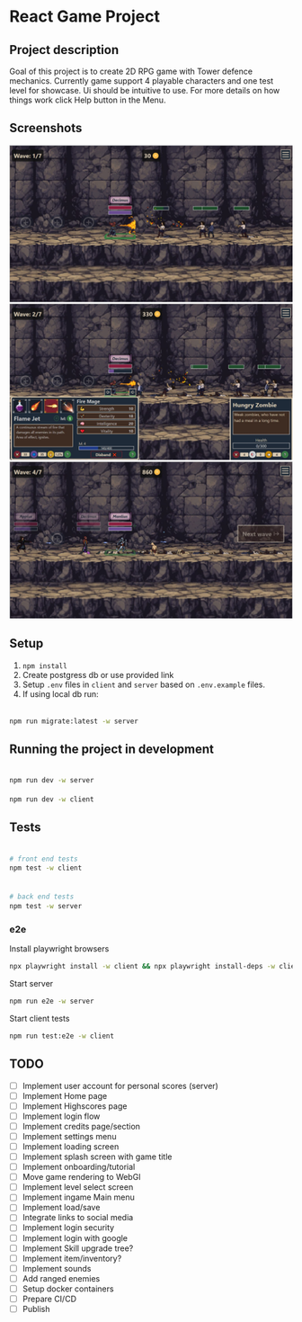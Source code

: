 # React Game Project

## Project description

Goal of this project is to create 2D RPG game with Tower defence mechanics.
Currently game support 4 playable characters and one test level for showcase.
Ui should be intuitive to use. For more details on how things work click Help button in the Menu.

## Screenshots
![game screenshot](https://github.com/LukasJanusk/Idler-defence/blob/main/screenshots/idler-2025-09-23-140951.jpg?raw=true)
![game screenshot](https://github.com/LukasJanusk/Idler-defence/blob/main/screenshots/idler-2025-09-23-141446.jpg?raw=true)
![game screenshot](https://github.com/LukasJanusk/Idler-defence/blob/main/screenshots/idler-2025-09-23-142154.jpg?raw=true)

## Setup

1. `npm install`
2. Create postgress db or use provided link
3. Setup `.env` files in `client` and `server` based on `.env.example` files.
4. If using local db run:

```bash

npm run migrate:latest -w server

```

## Running the project in development

```bash

npm run dev -w server

npm run dev -w client

```

## Tests

```bash

# front end tests
npm test -w client


# back end tests
npm test -w server
```

### e2e

Install playwright browsers

```bash
npx playwright install -w client && npx playwright install-deps -w client
```

Start server

```bash
npm run e2e -w server
```

Start client tests

```bash
npm run test:e2e -w client
```
## TODO
- [ ] Implement user account for personal scores (server)
- [ ] Implement Home page
- [ ] Implement Highscores page
- [ ] Implement login flow
- [ ] Implement credits page/section
- [ ] Implement settings  menu
- [ ] Implement loading  screen
- [ ] Implement splash screen with game title
- [ ] Implement onboarding/tutorial
- [ ] Move game rendering to WebGl
- [ ] Implement level select screen
- [ ] Implement ingame Main menu
- [ ] Implement load/save
- [ ] Integrate links to social media
- [ ] Implement login security
- [ ] Implement login with google
- [ ] Implement Skill upgrade tree?
- [ ] Implement item/inventory?
- [ ] Implement sounds
- [ ] Add ranged enemies
- [ ] Setup docker containers
- [ ] Prepare CI/CD
- [ ] Publish

